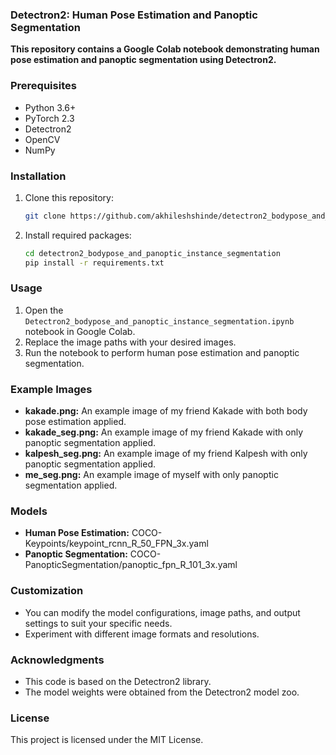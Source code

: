 ### Detectron2: Human Pose Estimation and Panoptic Segmentation

**This repository contains a Google Colab notebook demonstrating human pose estimation and panoptic segmentation using Detectron2.**

### Prerequisites
* Python 3.6+
* PyTorch 2.3
* Detectron2
* OpenCV
* NumPy

### Installation
1. Clone this repository:
   ```bash
   git clone https://github.com/akhileshshinde/detectron2_bodypose_and_panoptic_instance_segmentation.git
   ```
2. Install required packages:
   ```bash
   cd detectron2_bodypose_and_panoptic_instance_segmentation
   pip install -r requirements.txt
   ```

### Usage
1. Open the `Detectron2_bodypose_and_panoptic_instance_segmentation.ipynb` notebook in Google Colab.
2. Replace the image paths with your desired images.
3. Run the notebook to perform human pose estimation and panoptic segmentation.

### Example Images
* **kakade.png:** An example image of my friend Kakade with both body pose estimation applied.
* **kakade_seg.png:** An example image of my friend Kakade with only panoptic segmentation applied.
* **kalpesh_seg.png:** An example image of my friend Kalpesh with only panoptic segmentation applied.
* **me_seg.png:** An example image of myself with only panoptic segmentation applied.

### Models
* **Human Pose Estimation:** COCO-Keypoints/keypoint_rcnn_R_50_FPN_3x.yaml
* **Panoptic Segmentation:** COCO-PanopticSegmentation/panoptic_fpn_R_101_3x.yaml

### Customization
* You can modify the model configurations, image paths, and output settings to suit your specific needs.
* Experiment with different image formats and resolutions.

### Acknowledgments
* This code is based on the Detectron2 library.
* The model weights were obtained from the Detectron2 model zoo.

### License
This project is licensed under the MIT License.

